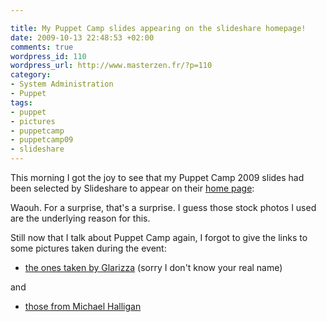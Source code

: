 ```yaml
--- 

title: My Puppet Camp slides appearing on the slideshare homepage!
date: 2009-10-13 22:48:53 +02:00
comments: true
wordpress_id: 110
wordpress_url: http://www.masterzen.fr/?p=110
category: 
- System Administration
- Puppet
tags: 
- puppet
- pictures
- puppetcamp
- puppetcamp09
- slideshare
---
```

This morning I got the joy to see that my Puppet Camp 2009 slides had been selected by Slideshare to appear on their [home page](http://www.slideshare.net):

Waouh. For a surprise, that's a surprise. I guess those stock photos I used are the underlying reason for this.

Still now that I talk about Puppet Camp again, I forgot to give the links to some pictures taken during the event:

- [the ones taken by Glarizza](http://www.flickr.com/photos/43103276@N07/sets/72157622370691217/) (sorry I don't know your real name)


and

- [those from Michael Halligan](http://www.flickr.com/photos/halliganfamily/tags/puppetcamp/)

